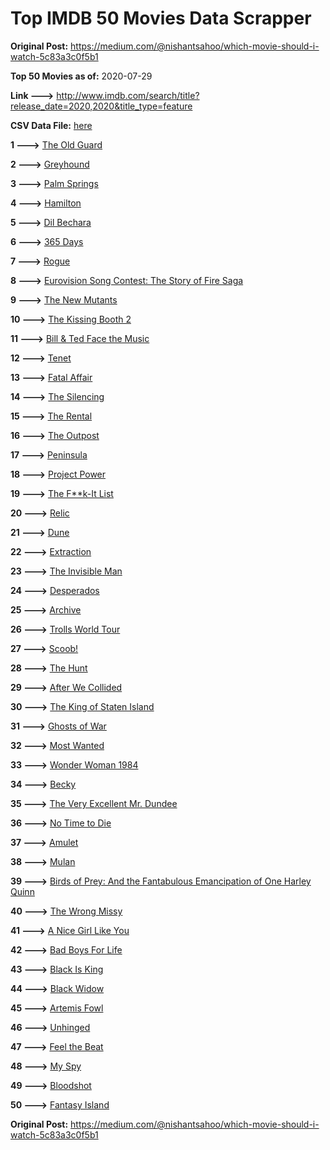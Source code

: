 # Top IMDB 50 Movies Data Scrapper

**Original Post:** https://medium.com/@nishantsahoo/which-movie-should-i-watch-5c83a3c0f5b1

**Top 50 Movies as of:** 2020-07-29

**Link --->** http://www.imdb.com/search/title?release_date=2020,2020&title_type=feature

**CSV Data File:** [here](/Data/data.csv)

**1 --->** [The Old Guard](https://www.imdb.com/title/tt7556122/?ref_=adv_li_tt)

**2 --->** [Greyhound](https://www.imdb.com/title/tt6048922/?ref_=adv_li_tt)

**3 --->** [Palm Springs](https://www.imdb.com/title/tt9484998/?ref_=adv_li_tt)

**4 --->** [Hamilton](https://www.imdb.com/title/tt8503618/?ref_=adv_li_tt)

**5 --->** [Dil Bechara](https://www.imdb.com/title/tt8110330/?ref_=adv_li_tt)

**6 --->** [365 Days](https://www.imdb.com/title/tt10886166/?ref_=adv_li_tt)

**7 --->** [Rogue](https://www.imdb.com/title/tt11576124/?ref_=adv_li_tt)

**8 --->** [Eurovision Song Contest: The Story of Fire Saga](https://www.imdb.com/title/tt8580274/?ref_=adv_li_tt)

**9 --->** [The New Mutants](https://www.imdb.com/title/tt4682266/?ref_=adv_li_tt)

**10 --->** [The Kissing Booth 2](https://www.imdb.com/title/tt9784456/?ref_=adv_li_tt)

**11 --->** [Bill & Ted Face the Music](https://www.imdb.com/title/tt1086064/?ref_=adv_li_tt)

**12 --->** [Tenet](https://www.imdb.com/title/tt6723592/?ref_=adv_li_tt)

**13 --->** [Fatal Affair](https://www.imdb.com/title/tt11057594/?ref_=adv_li_tt)

**14 --->** [The Silencing](https://www.imdb.com/title/tt7149730/?ref_=adv_li_tt)

**15 --->** [The Rental](https://www.imdb.com/title/tt10003008/?ref_=adv_li_tt)

**16 --->** [The Outpost](https://www.imdb.com/title/tt3833480/?ref_=adv_li_tt)

**17 --->** [Peninsula](https://www.imdb.com/title/tt8850222/?ref_=adv_li_tt)

**18 --->** [Project Power](https://www.imdb.com/title/tt7550000/?ref_=adv_li_tt)

**19 --->** [The F**k-It List](https://www.imdb.com/title/tt8145202/?ref_=adv_li_tt)

**20 --->** [Relic](https://www.imdb.com/title/tt9072352/?ref_=adv_li_tt)

**21 --->** [Dune](https://www.imdb.com/title/tt1160419/?ref_=adv_li_tt)

**22 --->** [Extraction](https://www.imdb.com/title/tt8936646/?ref_=adv_li_tt)

**23 --->** [The Invisible Man](https://www.imdb.com/title/tt1051906/?ref_=adv_li_tt)

**24 --->** [Desperados](https://www.imdb.com/title/tt1545304/?ref_=adv_li_tt)

**25 --->** [Archive](https://www.imdb.com/title/tt6882604/?ref_=adv_li_tt)

**26 --->** [Trolls World Tour](https://www.imdb.com/title/tt6587640/?ref_=adv_li_tt)

**27 --->** [Scoob!](https://www.imdb.com/title/tt3152592/?ref_=adv_li_tt)

**28 --->** [The Hunt](https://www.imdb.com/title/tt8244784/?ref_=adv_li_tt)

**29 --->** [After We Collided](https://www.imdb.com/title/tt10362466/?ref_=adv_li_tt)

**30 --->** [The King of Staten Island](https://www.imdb.com/title/tt9686708/?ref_=adv_li_tt)

**31 --->** [Ghosts of War](https://www.imdb.com/title/tt6508228/?ref_=adv_li_tt)

**32 --->** [Most Wanted](https://www.imdb.com/title/tt1656177/?ref_=adv_li_tt)

**33 --->** [Wonder Woman 1984](https://www.imdb.com/title/tt7126948/?ref_=adv_li_tt)

**34 --->** [Becky](https://www.imdb.com/title/tt10314450/?ref_=adv_li_tt)

**35 --->** [The Very Excellent Mr. Dundee](https://www.imdb.com/title/tt8560172/?ref_=adv_li_tt)

**36 --->** [No Time to Die](https://www.imdb.com/title/tt2382320/?ref_=adv_li_tt)

**37 --->** [Amulet](https://www.imdb.com/title/tt8332802/?ref_=adv_li_tt)

**38 --->** [Mulan](https://www.imdb.com/title/tt4566758/?ref_=adv_li_tt)

**39 --->** [Birds of Prey: And the Fantabulous Emancipation of One Harley Quinn](https://www.imdb.com/title/tt7713068/?ref_=adv_li_tt)

**40 --->** [The Wrong Missy](https://www.imdb.com/title/tt9619798/?ref_=adv_li_tt)

**41 --->** [A Nice Girl Like You](https://www.imdb.com/title/tt3278540/?ref_=adv_li_tt)

**42 --->** [Bad Boys For Life](https://www.imdb.com/title/tt1502397/?ref_=adv_li_tt)

**43 --->** [Black Is King](https://www.imdb.com/title/tt12607910/?ref_=adv_li_tt)

**44 --->** [Black Widow](https://www.imdb.com/title/tt3480822/?ref_=adv_li_tt)

**45 --->** [Artemis Fowl](https://www.imdb.com/title/tt3089630/?ref_=adv_li_tt)

**46 --->** [Unhinged](https://www.imdb.com/title/tt10059518/?ref_=adv_li_tt)

**47 --->** [Feel the Beat](https://www.imdb.com/title/tt10714856/?ref_=adv_li_tt)

**48 --->** [My Spy](https://www.imdb.com/title/tt8242084/?ref_=adv_li_tt)

**49 --->** [Bloodshot](https://www.imdb.com/title/tt1634106/?ref_=adv_li_tt)

**50 --->** [Fantasy Island](https://www.imdb.com/title/tt0983946/?ref_=adv_li_tt)

**Original Post:** https://medium.com/@nishantsahoo/which-movie-should-i-watch-5c83a3c0f5b1
